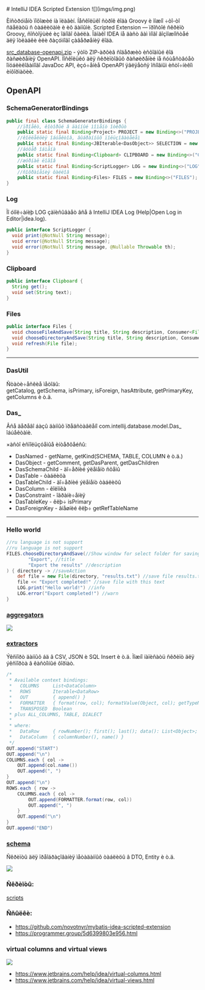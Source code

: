 <meta charset="window-1251">
# IntelliJ IDEA Scripted Extension
![](imgs/img.png)

Èíñòðóìåíò ïîõîæèé íà ïëàãèí.
Íåñêîëüêî ñòðîê êîäà Groovy è ìîæíî ÷òî-òî ñäåëàòü ñ òàáëèöàìè è èõ äàííûìè.
Scripted Extension — ïðîñòîé ñêðèïò Groovy, ñîñòîÿùèé èç îäíîãî ôàéëà. 
Îäíàêî IDEA íå äàñò âàì ìíîãî âîçìîæíîñòåé äëÿ îòëàäêè èëè ðàçóìíîãî çàâåðøåíèÿ êîäà.

[src_database-openapi.zip](src_database-openapi.zip) - ýòîò ZIP-àðõèâ ñîäåðæèò èñõîäíûé êîä ðàñøèðåíèÿ OpenAPI.
Ïîñêîëüêó äëÿ ñêðèïòîâûõ ðàñøèðåíèé íå ñóùåñòâóåò îïóáëèêîâàííîãî JavaDoc API, 
èçó÷åíèå OpenAPI ÿâëÿåòñÿ îñíîâíûì èñòî÷íèêîì èíôîðìàöèè.

OpenAPI
---
### SchemaGeneratorBindings
```java
public final class SchemaGeneratorBindings {
    //ïðîåêò, êîòîðûé â äàííûé ìîìåíò îòêðûò
    public static final Binding<Project> PROJECT = new Binding<>("PROJECT");
    //êîëëåêöèÿ îáúåêòîâ, âûáðàííûõ ïîëüçîâàòåëåì
    public static final Binding<JBIterable<DasObject>> SELECTION = new Binding<>("SELECTION");
    //áóôåð îáìåíà
    public static final Binding<Clipboard> CLIPBOARD = new Binding<>("CLIPBOARD");
    //æóðíàë ëîãîâ
    public static final Binding<ScriptLogger> LOG = new Binding<>("LOG");
    //ñîõðàíåíèÿ ôàéëîâ
    public static final Binding<Files> FILES = new Binding<>("FILES");
}
```
### Log
Ïî óìîë÷àíèþ LOG çàïèñûâàåò âñå â IntelliJ IDEA Log (Help|Open Log in Editor|idea.log).
```java
public interface ScriptLogger {
  void print(@NotNull String message);
  void error(@NotNull String message);
  void error(@NotNull String message, @Nullable Throwable th);
}
```
### Clipboard
```java
public interface Clipboard {
  String get();
  void set(String text);
}
```
### Files
```java
public interface Files {
  void chooseFileAndSave(String title, String description, Consumer<File> saveAction);
  void chooseDirectoryAndSave(String title, String description, Consumer<File> saveAction);
  void refresh(File file);
}
```
---
### DasUtil
Ñòàòè÷åñêèå ìåòîäû:  
getCatalog, getSchema, isPrimary, isForeign, hasAttribute, getPrimaryKey, getColumns è ò.ä.
### Das_
Âñå äåðåâî áàçû äàííûõ ïðåäñòàâëåíî com.intellij.database.model.Das_ îáúåêòàìè.

×àñòî èñïîëüçóåìûå èíòåðôåéñû:
* DasNamed - getName, getKind(SCHEMA, TABLE, COLUMN è ò.ä.)
* DasObject - getComment, getDasParent, getDasChildren
* DasSchemaChild - äî÷åðíèé ýëåìåíò ñõåìû
* DasTable - òàáëèöà
* DasTableChild - äî÷åðíèé ýëåìåíò òàáëèöû
* DasColumn - êîëîíêà
* DasConstraint - îãðàíè÷åíèÿ
* DasTableKey - êëþ÷ isPrimary
* DasForeignKey - âíåøíèé êëþ÷ getRefTableName


---
### Hello world
```groovy
//ru language is not support
//ru language is not support
FILES.chooseDirectoryAndSave(//Show window for select folder for saving
        "Export", //title
        "Export the results" //description
) { directory -> //saveAction
    def file = new File(directory, "results.txt") //save file results.txt in selected folder
    file << "Export completed!" //save file with this text
    LOG.print("Hello world!") //info
    LOG.error("Export completed!") //warn
}
```

### [aggregators](..%2F..%2FAppData%2FRoaming%2FJetBrains%2FIntelliJIdea2023.2%2Fextensions%2Fcom.intellij.database%2Fdata%2Faggregators)
![](imgs/aggregator.png)

### [extractors](..%2F..%2FAppData%2FRoaming%2FJetBrains%2FIntelliJIdea2023.2%2Fextensions%2Fcom.intellij.database%2Fdata%2Fextractors)
Ýêñïîðò äàííûõ áä â CSV, JSON è SQL Insert è ò.ä.
Ìîæíî íàïèñàòü ñêðèïò äëÿ ýêñïîðòà â êàñòîìíûé ôîðìàò.
```groovy
/*
 * Available context bindings:
 *   COLUMNS     List<DataColumn>
 *   ROWS        Iterable<DataRow>
 *   OUT         { append() }
 *   FORMATTER   { format(row, col); formatValue(Object, col); getTypeName(Object, col); isStringLiteral(Object, col); }
 *   TRANSPOSED  Boolean
 * plus ALL_COLUMNS, TABLE, DIALECT
 *
 * where:
 *   DataRow     { rowNumber(); first(); last(); data(): List<Object>; value(column): Object }
 *   DataColumn  { columnNumber(), name() }
 */
OUT.append("START")
OUT.append("\n")
COLUMNS.each { col ->
    OUT.append(col.name())
    OUT.append(", ")
}
OUT.append("\n")
ROWS.each { row ->
    COLUMNS.each { col ->
        OUT.append(FORMATTER.format(row, col))
        OUT.append(", ")
    }
    OUT.append("\n")
}
OUT.append("END")
```

### [schema](..%2F..%2FAppData%2FRoaming%2FJetBrains%2FIntelliJIdea2023.2%2Fextensions%2Fcom.intellij.database%2Fschema)
Ñêðèïòû äëÿ ïðåîáðàçîâàíèÿ ìåòàäàííûõ òàáëèöû â DTO, Entity è ò.ä.

![](imgs/schema.png)

### Ñêðèïòû:
[scripts](scripts)

### Ññûëêè:
* https://github.com/novotnyr/mybatis-idea-scripted-extension
* https://programmer.group/5d6399803e956.html

### virtual columns and virtual views

![](imgs/virtual.png)

* https://www.jetbrains.com/help/idea/virtual-columns.html
* https://www.jetbrains.com/help/idea/virtual-views.html

